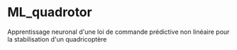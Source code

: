 # ML_quadrotor
Apprentissage neuronal d'une loi de commande prédictive non linéaire pour la stabilisation d'un quadricoptère

